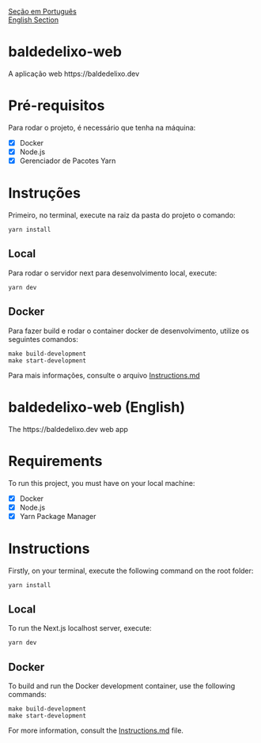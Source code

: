 <a href="#pt-br">Seção em Português</a><br/>
<a href="#en-us">English Section</a>

<h1 id="pt-br">baldedelixo-web</h1>
A aplicação web https://baldedelixo.dev

# Pré-requisitos
Para rodar o projeto, é necessário que tenha na máquina:
- [x] Docker
- [x] Node.js
- [x] Gerenciador de Pacotes Yarn

# Instruções
Primeiro, no terminal, execute na raiz da pasta do projeto o comando:
```
yarn install
```

## Local
Para rodar o servidor next para desenvolvimento local, execute:
```
yarn dev
```

## Docker

Para fazer build e rodar o container docker de desenvolvimento, utilize os seguintes comandos:
```
make build-development
make start-development
```

Para mais informações, consulte o arquivo [Instructions.md]("./Instructions.md")

<h1 id="en-us">baldedelixo-web (English)</h1>
The https://baldedelixo.dev web app

# Requirements

To run this project, you must have on your local machine:
- [x] Docker
- [x] Node.js
- [x] Yarn Package Manager

# Instructions
Firstly, on your terminal, execute the following command on the root folder:
```
yarn install
```

## Local
To run the Next.js localhost server, execute:
```
yarn dev
```

## Docker
To build and run the Docker development container, use the following commands:

```
make build-development
make start-development
```

For more information, consult the [Instructions.md]("./Instructions.md") file.